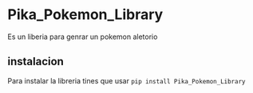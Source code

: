 # Pika_Pokemon_Library
Es un liberia para genrar un pokemon aletorio 
## instalacion 
Para instalar la libreria tines que usar ` pip install Pika_Pokemon_Library `

